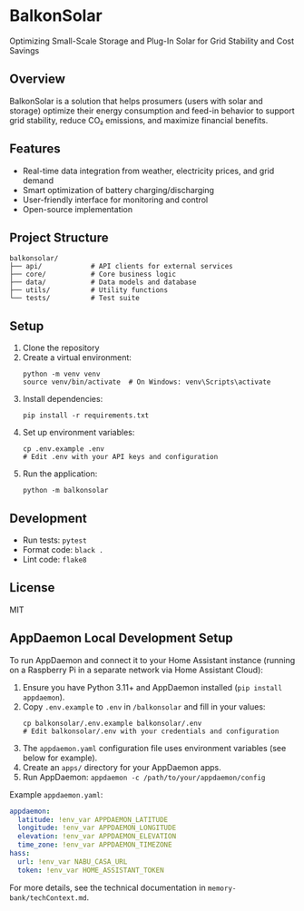 # BalkonSolar

Optimizing Small-Scale Storage and Plug-In Solar for Grid Stability and Cost Savings

## Overview

BalkonSolar is a solution that helps prosumers (users with solar and storage) optimize their energy consumption and feed-in behavior to support grid stability, reduce CO₂ emissions, and maximize financial benefits.

## Features

- Real-time data integration from weather, electricity prices, and grid demand
- Smart optimization of battery charging/discharging
- User-friendly interface for monitoring and control
- Open-source implementation

## Project Structure

```
balkonsolar/
├── api/            # API clients for external services
├── core/           # Core business logic
├── data/           # Data models and database
├── utils/          # Utility functions
└── tests/          # Test suite
```

## Setup

1. Clone the repository
2. Create a virtual environment:
   ```
   python -m venv venv
   source venv/bin/activate  # On Windows: venv\Scripts\activate
   ```
3. Install dependencies:
   ```
   pip install -r requirements.txt
   ```
4. Set up environment variables:
   ```
   cp .env.example .env
   # Edit .env with your API keys and configuration
   ```
5. Run the application:
   ```
   python -m balkonsolar
   ```

## Development

- Run tests: `pytest`
- Format code: `black .`
- Lint code: `flake8`

## License

MIT

## AppDaemon Local Development Setup

To run AppDaemon and connect it to your Home Assistant instance (running on a Raspberry Pi in a separate network via Home Assistant Cloud):

1. Ensure you have Python 3.11+ and AppDaemon installed (`pip install appdaemon`).
2. Copy `.env.example` to `.env` in `/balkonsolar` and fill in your values:
   ```
   cp balkonsolar/.env.example balkonsolar/.env
   # Edit balkonsolar/.env with your credentials and configuration
   ```
3. The `appdaemon.yaml` configuration file uses environment variables (see below for example).
4. Create an `apps/` directory for your AppDaemon apps.
5. Run AppDaemon: `appdaemon -c /path/to/your/appdaemon/config`

Example `appdaemon.yaml`:
```yaml
appdaemon:
  latitude: !env_var APPDAEMON_LATITUDE
  longitude: !env_var APPDAEMON_LONGITUDE
  elevation: !env_var APPDAEMON_ELEVATION
  time_zone: !env_var APPDAEMON_TIMEZONE
hass:
  url: !env_var NABU_CASA_URL
  token: !env_var HOME_ASSISTANT_TOKEN
```

For more details, see the technical documentation in `memory-bank/techContext.md`.
